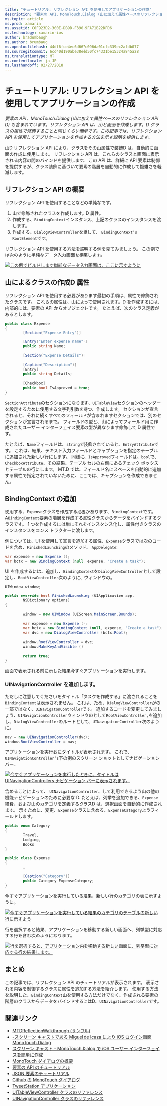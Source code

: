 ```yaml
---
title: "チュートリアル: リフレクション API を使用してアプリケーションの作成"
description: "要素の API、MonoTouch.Dialog (山に加えて属性ベースのリフレクション API D) も含まれています。 リフレクション API は、山と画面を作成します。D クラスの属性で修飾することと同じくらい簡単です。 この記事では、リフレクション API を使用してアプリケーションを作成する方法を示す説明を提供します。"
ms.topic: article
ms.prod: xamarin
ms.assetid: C0F923D2-300E-DB9D-F390-9FA71B22DFD6
ms.technology: xamarin-ios
author: bradumbaugh
ms.author: brumbaug
ms.openlocfilehash: 44df6fce4ec6d667c096da01cfc339ec2afdb077
ms.sourcegitcommit: 6cd40d190abe38edd50fc74331be15324a845a28
ms.translationtype: MT
ms.contentlocale: ja-JP
ms.lasthandoff: 02/27/2018
---
```

# <a name="walkthrough-creating-an-application-using-the-reflection-api"></a>チュートリアル: リフレクション API を使用してアプリケーションの作成

_要素の API、MonoTouch.Dialog (山に加えて属性ベースのリフレクション API D) も含まれています。リフレクション API は、山と画面を作成します。D クラスの属性で修飾することと同じくらい簡単です。この記事では、リフレクション API を使用してアプリケーションを作成する方法を示す説明を提供します。_


山D リフレクション API により、クラスをその山属性で装飾D は、自動的に画面の作成に使用します。 リフレクション API は、これらのクラスと画面に表示される内容の間のバインドを提供します。 この API は、詳細に API 要素は制御を提供するが、クラス装飾に基づいて要素の階層を自動的に作成して複雑さを軽減します。

 <a name="Getting_Started_with_the_Reflection_API" />


## <a name="getting-started-with-the-reflection-api"></a>リフレクション API の概要

リフレクション API を使用することなどの単純なです。

1.  山で修飾されたクラスを作成します。D 属性。
1.  作成する、`BindingContext`インスタンス、上記のクラスのインスタンスを渡します。 
1.  作成する、`DialogViewController`を渡して、 `BindingContext’s` `RootElement`です。 


リフレクション API を使用する方法を説明する例を見てみましょう。 この例では次のように単純なデータ入力画面を構築します。

 [ ![](reflection-api-walkthrough-images/01-expense-entry.png "この例でビルドします単純なデータ入力画面は、ここに示すように")](reflection-api-walkthrough-images/01-expense-entry.png)

 <a name="Creating_a_Class_with_MT.D_Attributes" />


## <a name="creating-a-class-with-mtd-attributes"></a>山によるクラスの作成D 属性

リフレクション API を使用する必要があります最初の手順は、属性で修飾されたクラスです。 これらの属性は、山によって使用されます。D を作成するには、内部的には、要素の API からオブジェクトです。 たとえば、次のクラス定義があるとします。

```csharp
public class Expense
{
        [Section("Expense Entry")]

        [Entry("Enter expense name")]
        public string Name;
        
        [Section("Expense Details")]
  
        [Caption("Description")]
        [Entry]
        public string Details;
        
        [Checkbox]
        public bool IsApproved = true;
}
```

`SectionAttribute`のセクションになります、`UITableView`セクションのヘッダーを設定するために使用する文字列引数を持つ、作成します。 セクションが宣言されると、それに続くすべてのフィールドが含まれますセクションでは、別のセクションが宣言されるまで。
フィールドの型と、山によってフィールド用に作成されたユーザー インターフェイス要素の型が異なります修飾して D 属性です。

たとえば、`Name`フィールドは、`string`で装飾されていると、`EntryAttribute`です。 これは、結果、テキスト入力フィールドとキャプションを指定のテーブルに追加された新しい行にします。 同様に、`IsApproved`フィールドは、`bool`で、 `CheckboxAttribute`、その結果、テーブル セルの右側にあるチェック ボックスとテーブルの行にします。 MT.D では、フィールド名にスペースを自動的に追加する属性で指定されていないために、ここでは、キャプションを作成できません。

 <a name="Adding_the_BindingContext" />


## <a name="adding-the-bindingcontext"></a>BindingContext の追加

使用する、`Expense`クラスを作成する必要があります、`BindingContext`です。 A`BindingContext`要素の階層を作成する属性クラスからデータをバインドするクラスです。 1 つを作成するには単にそれをインスタンス化し、属性付きクラスのインスタンスをコンス トラクターに渡します。

例については、UI を使用して宣言を追加する属性、`Expense`クラスでは次のコードを含め、`FinishedLaunching`のメソッド、 `AppDelegate`:

```csharp
var expense = new Expense ();
var bctx = new BindingContext (null, expense, "Create a task");
```

UI を作成するには、追加し、`BindingContext`を`DialogViewController`として設定し、`RootViewController`次のように、ウィンドウの。

```csharp
UIWindow window;

public override bool FinishedLaunching (UIApplication app, 
        NSDictionary options)
{
   
        window = new UIWindow (UIScreen.MainScreen.Bounds);
            
        var expense = new Expense ();
        var bctx = new BindingContext (null, expense, "Create a task");
        var dvc = new DialogViewController (bctx.Root);
            
        window.RootViewController = dvc;
        window.MakeKeyAndVisible ();
            
        return true;
}
```

画面で表示される前に示した結果今すぐアプリケーションを実行します。

 <a name="Adding_a_UINavigationController" />


### <a name="adding-a-uinavigationcontroller"></a>UINavigationController を追加します。

ただしに注意してくださいをタイトル「タスクを作成する」に渡されることを`BindingContext`は表示されません。 これは、ため、`DialogViewController`がの一部ではなく、`UINavigatonController`です。 追加するコードを変更してみましょう、`UINavigationController`ウィンドウのとして`RootViewController,`を追加し、`DialogViewController`のルートとして、`UINavigationController`次のように。

```csharp
nav = new UINavigationController(dvc);
window.RootViewController = nav;
```

アプリケーションを実行おにタイトルが表示されます。 これで、`UINavigationController’s`下の例のスクリーン ショットとしてナビゲーション バー。

 [ ![](reflection-api-walkthrough-images/02-create-task.png "今すぐアプリケーションを実行したときに、タイトルは UINavigationControllers ナビゲーション バーに表示されます。")](reflection-api-walkthrough-images/02-create-task.png)

含めることによって、 `UINavigationController`、して利用できるよう山の他の機能ナビゲーションのために必要な D. たとえば、列挙を追加できる、`Expense`経費、および山のカテゴリを定義するクラスD は、選択画面を自動的に作成されます。 示すために、変更、`Expense`クラスに含める、`ExpenseCategory`ようフィールドします。

```csharp
public enum Category
{
        Travel,
        Lodging,
        Books
}
        
public class Expense
{
        …

        [Caption("Category")]
        public Category ExpenseCategory;
}
```

今すぐアプリケーションを実行している結果、新しい行のカテゴリの表に示すように。

 [ ![](reflection-api-walkthrough-images/03-set-details.png "今すぐアプリケーションを実行している結果のカテゴリのテーブルの新しい行に示すよう")](reflection-api-walkthrough-images/03-set-details.png)

行を選択すると結果、アプリケーションを移動する新しい画面へ、列挙型に対応する行を含む次のようになります。

 [ ![](reflection-api-walkthrough-images/04-set-category.png "行を選択すると、アプリケーション内を移動する新しい画面に、列挙型に対応する行の結果します。")](reflection-api-walkthrough-images/04-set-category.png)

 <a name="Summary" />


## <a name="summary"></a>まとめ

この記事では、リフレクション API のチュートリアルが表示されます。 表示される内容を制御するクラスに属性を追加する方法を紹介します。 使用する方法を説明した、`BindingContext`山を使用する方法だけでなく、作成される要素の階層のクラスからデータをバインドするにはD、`UINavigationController`です。


## <a name="related-links"></a>関連リンク

- [MTDReflectionWalkthrough (サンプル)](https://developer.xamarin.com/samples/MTDReflectionWalkthrough/)
- [-スクリーン キャストである Miguel de Icaza により iOS ログイン画面 MonoTouch.Dialog](http://youtu.be/3butqB1EG0c)
- [スクリーン キャスト - MonoTouch.Dialog で iOS ユーザー インターフェイスを簡単に作成](http://youtu.be/j7OC5r8ZkYg)
- [MonoTouch ダイアログの概要](~/ios/user-interface/monotouch.dialog/index.md)
- [要素の API のチュートリアル](~/ios/user-interface/monotouch.dialog/elements-api-walkthrough.md)
- [JSON 要素のチュートリアル](~/ios/user-interface/monotouch.dialog/monotouch.dialog-json-markup.md)
- [Github の MonoTouch ダイアログ](https://github.com/migueldeicaza/MonoTouch.Dialog)
- [TweetStation アプリケーション](https://github.com/migueldeicaza/TweetStation)
- [UITableViewController クラスのリファレンス](http://developer.apple.com/library/ios/#DOCUMENTATION/UIKit/Reference/UITableViewController_Class/Reference/Reference.html)
- [UINavigationController クラスのリファレンス](http://developer.apple.com/library/ios/#documentation/UIKit/Reference/UINavigationController_Class/Reference/Reference.html)
